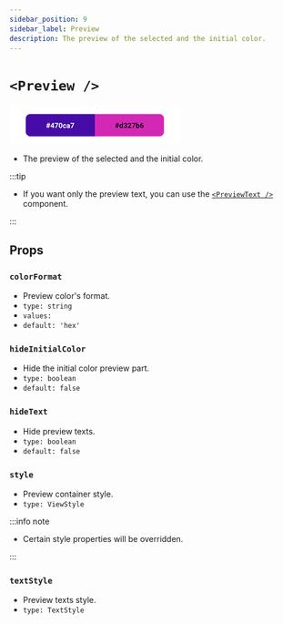 ```yaml
---
sidebar_position: 9
sidebar_label: Preview
description: The preview of the selected and the initial color.
---
```


# `<Preview />`

![preview](../../../images/preview.png)

- The preview of the selected and the initial color.

:::tip

- If you want only the preview text, you can use the [`<PreviewText />`](./PreviewText) component.

:::

## Props

### `colorFormat`

- Preview color's format.
- `type: string`
- `values:`<formats/>
- `default: 'hex'`

### `hideInitialColor`

- Hide the initial color preview part.
- `type: boolean`
- `default: false`

### `hideText`

- Hide preview texts.
- `type: boolean`
- `default: false`

### `style`

- Preview container style.
- `type: ViewStyle`

:::info note

- Certain style properties will be overridden.

:::

### `textStyle`

- Preview texts style.
- `type: TextStyle`
